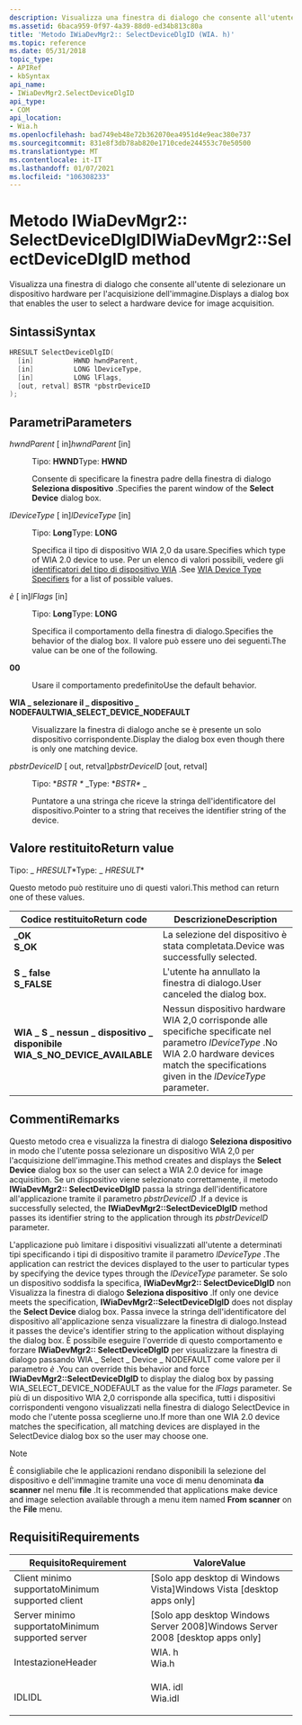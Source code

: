 ```yaml
---
description: Visualizza una finestra di dialogo che consente all'utente di selezionare un dispositivo hardware per l'acquisizione dell'immagine.
ms.assetid: 6baca959-0f97-4a39-88d0-ed34b813c80a
title: 'Metodo IWiaDevMgr2:: SelectDeviceDlgID (WIA. h)'
ms.topic: reference
ms.date: 05/31/2018
topic_type:
- APIRef
- kbSyntax
api_name:
- IWiaDevMgr2.SelectDeviceDlgID
api_type:
- COM
api_location:
- Wia.h
ms.openlocfilehash: bad749eb48e72b362070ea4951d4e9eac380e737
ms.sourcegitcommit: 831e8f3db78ab820e1710cede244553c70e50500
ms.translationtype: MT
ms.contentlocale: it-IT
ms.lasthandoff: 01/07/2021
ms.locfileid: "106308233"
---
```

# <a name="iwiadevmgr2selectdevicedlgid-method"></a><span data-ttu-id="a896f-103">Metodo IWiaDevMgr2:: SelectDeviceDlgID</span><span class="sxs-lookup"><span data-stu-id="a896f-103">IWiaDevMgr2::SelectDeviceDlgID method</span></span>

<span data-ttu-id="a896f-104">Visualizza una finestra di dialogo che consente all'utente di selezionare un dispositivo hardware per l'acquisizione dell'immagine.</span><span class="sxs-lookup"><span data-stu-id="a896f-104">Displays a dialog box that enables the user to select a hardware device for image acquisition.</span></span>

## <a name="syntax"></a><span data-ttu-id="a896f-105">Sintassi</span><span class="sxs-lookup"><span data-stu-id="a896f-105">Syntax</span></span>


```C++
HRESULT SelectDeviceDlgID(
  [in]          HWND hwndParent,
  [in]          LONG lDeviceType,
  [in]          LONG lFlags,
  [out, retval] BSTR *pbstrDeviceID
);
```



## <a name="parameters"></a><span data-ttu-id="a896f-106">Parametri</span><span class="sxs-lookup"><span data-stu-id="a896f-106">Parameters</span></span>

<dl> <dt>

<span data-ttu-id="a896f-107">*hwndParent* \[ in\]</span><span class="sxs-lookup"><span data-stu-id="a896f-107">*hwndParent* \[in\]</span></span>
</dt> <dd>

<span data-ttu-id="a896f-108">Tipo: **HWND**</span><span class="sxs-lookup"><span data-stu-id="a896f-108">Type: **HWND**</span></span>

<span data-ttu-id="a896f-109">Consente di specificare la finestra padre della finestra di dialogo **Seleziona dispositivo** .</span><span class="sxs-lookup"><span data-stu-id="a896f-109">Specifies the parent window of the **Select Device** dialog box.</span></span>

</dd> <dt>

<span data-ttu-id="a896f-110">*lDeviceType* \[ in\]</span><span class="sxs-lookup"><span data-stu-id="a896f-110">*lDeviceType* \[in\]</span></span>
</dt> <dd>

<span data-ttu-id="a896f-111">Tipo: **Long**</span><span class="sxs-lookup"><span data-stu-id="a896f-111">Type: **LONG**</span></span>

<span data-ttu-id="a896f-112">Specifica il tipo di dispositivo WIA 2,0 da usare.</span><span class="sxs-lookup"><span data-stu-id="a896f-112">Specifies which type of WIA 2.0 device to use.</span></span> <span data-ttu-id="a896f-113">Per un elenco di valori possibili, vedere gli [identificatori del tipo di dispositivo WIA](-wia-wia-device-type-specifiers.md) .</span><span class="sxs-lookup"><span data-stu-id="a896f-113">See [WIA Device Type Specifiers](-wia-wia-device-type-specifiers.md) for a list of possible values.</span></span>

</dd> <dt>

<span data-ttu-id="a896f-114">*è* \[ in\]</span><span class="sxs-lookup"><span data-stu-id="a896f-114">*lFlags* \[in\]</span></span>
</dt> <dd>

<span data-ttu-id="a896f-115">Tipo: **Long**</span><span class="sxs-lookup"><span data-stu-id="a896f-115">Type: **LONG**</span></span>

<span data-ttu-id="a896f-116">Specifica il comportamento della finestra di dialogo.</span><span class="sxs-lookup"><span data-stu-id="a896f-116">Specifies the behavior of the dialog box.</span></span> <span data-ttu-id="a896f-117">Il valore può essere uno dei seguenti.</span><span class="sxs-lookup"><span data-stu-id="a896f-117">The value can be one of the following.</span></span>

<dt>

<span id="0"></span>

<span data-ttu-id="a896f-118"><span id="0"></span>**0**</span><span class="sxs-lookup"><span data-stu-id="a896f-118"><span id="0"></span>**0**</span></span>


</dt> <dd>

<span data-ttu-id="a896f-119">Usare il comportamento predefinito</span><span class="sxs-lookup"><span data-stu-id="a896f-119">Use the default behavior.</span></span>

</dd> <dt>

<span id="WIA_SELECT_DEVICE_NODEFAULT"></span><span id="wia_select_device_nodefault"></span>

<span data-ttu-id="a896f-120"><span id="WIA_SELECT_DEVICE_NODEFAULT"></span><span id="wia_select_device_nodefault"></span>**WIA \_ selezionare il \_ dispositivo \_ NODEFAULT**</span><span class="sxs-lookup"><span data-stu-id="a896f-120"><span id="WIA_SELECT_DEVICE_NODEFAULT"></span><span id="wia_select_device_nodefault"></span>**WIA\_SELECT\_DEVICE\_NODEFAULT**</span></span>


</dt> <dd>

<span data-ttu-id="a896f-121">Visualizzare la finestra di dialogo anche se è presente un solo dispositivo corrispondente.</span><span class="sxs-lookup"><span data-stu-id="a896f-121">Display the dialog box even though there is only one matching device.</span></span>

</dd> </dl> </dd> <dt>

<span data-ttu-id="a896f-122">*pbstrDeviceID* \[ out, retval\]</span><span class="sxs-lookup"><span data-stu-id="a896f-122">*pbstrDeviceID* \[out, retval\]</span></span>
</dt> <dd>

<span data-ttu-id="a896f-123">Tipo: \**BSTR \** _</span><span class="sxs-lookup"><span data-stu-id="a896f-123">Type: \**BSTR\** _</span></span>

<span data-ttu-id="a896f-124">Puntatore a una stringa che riceve la stringa dell'identificatore del dispositivo.</span><span class="sxs-lookup"><span data-stu-id="a896f-124">Pointer to a string that receives the identifier string of the device.</span></span>

</dd> </dl>

## <a name="return-value"></a><span data-ttu-id="a896f-125">Valore restituito</span><span class="sxs-lookup"><span data-stu-id="a896f-125">Return value</span></span>

<span data-ttu-id="a896f-126">Tipo: _ *HRESULT*\*</span><span class="sxs-lookup"><span data-stu-id="a896f-126">Type: _ *HRESULT*\*</span></span>

<span data-ttu-id="a896f-127">Questo metodo può restituire uno di questi valori.</span><span class="sxs-lookup"><span data-stu-id="a896f-127">This method can return one of these values.</span></span>



| <span data-ttu-id="a896f-128">Codice restituito</span><span class="sxs-lookup"><span data-stu-id="a896f-128">Return code</span></span>                                                                                                  | <span data-ttu-id="a896f-129">Descrizione</span><span class="sxs-lookup"><span data-stu-id="a896f-129">Description</span></span>                                                                                            |
|--------------------------------------------------------------------------------------------------------------|--------------------------------------------------------------------------------------------------------|
| <dl> <span data-ttu-id="a896f-130"><dt>**\_OK**</dt></span><span class="sxs-lookup"><span data-stu-id="a896f-130"><dt>**S\_OK**</dt></span></span> </dl>                         | <span data-ttu-id="a896f-131">La selezione del dispositivo è stata completata.</span><span class="sxs-lookup"><span data-stu-id="a896f-131">Device was successfully selected.</span></span> <br/>                                                          |
| <dl> <span data-ttu-id="a896f-132"><dt>**S \_ false**</dt></span><span class="sxs-lookup"><span data-stu-id="a896f-132"><dt>**S\_FALSE**</dt></span></span> </dl>                      | <span data-ttu-id="a896f-133">L'utente ha annullato la finestra di dialogo.</span><span class="sxs-lookup"><span data-stu-id="a896f-133">User canceled the dialog box.</span></span> <br/>                                                              |
| <dl> <span data-ttu-id="a896f-134"><dt>**WIA \_ S \_ nessun \_ dispositivo \_ disponibile**</dt></span><span class="sxs-lookup"><span data-stu-id="a896f-134"><dt>**WIA\_S\_NO\_DEVICE\_AVAILABLE**</dt></span></span> </dl> | <span data-ttu-id="a896f-135">Nessun dispositivo hardware WIA 2,0 corrisponde alle specifiche specificate nel parametro *lDeviceType* .</span><span class="sxs-lookup"><span data-stu-id="a896f-135">No WIA 2.0 hardware devices match the specifications given in the *lDeviceType* parameter.</span></span> <br/> |



 

## <a name="remarks"></a><span data-ttu-id="a896f-136">Commenti</span><span class="sxs-lookup"><span data-stu-id="a896f-136">Remarks</span></span>

<span data-ttu-id="a896f-137">Questo metodo crea e visualizza la finestra di dialogo **Seleziona dispositivo** in modo che l'utente possa selezionare un dispositivo WIA 2,0 per l'acquisizione dell'immagine.</span><span class="sxs-lookup"><span data-stu-id="a896f-137">This method creates and displays the **Select Device** dialog box so the user can select a WIA 2.0 device for image acquisition.</span></span> <span data-ttu-id="a896f-138">Se un dispositivo viene selezionato correttamente, il metodo **IWiaDevMgr2:: SelectDeviceDlgID** passa la stringa dell'identificatore all'applicazione tramite il parametro *pbstrDeviceID* .</span><span class="sxs-lookup"><span data-stu-id="a896f-138">If a device is successfully selected, the **IWiaDevMgr2::SelectDeviceDlgID** method passes its identifier string to the application through its *pbstrDeviceID* parameter.</span></span>

<span data-ttu-id="a896f-139">L'applicazione può limitare i dispositivi visualizzati all'utente a determinati tipi specificando i tipi di dispositivo tramite il parametro *lDeviceType* .</span><span class="sxs-lookup"><span data-stu-id="a896f-139">The application can restrict the devices displayed to the user to particular types by specifying the device types through the *lDeviceType* parameter.</span></span> <span data-ttu-id="a896f-140">Se solo un dispositivo soddisfa la specifica, **IWiaDevMgr2:: SelectDeviceDlgID** non Visualizza la finestra di dialogo **Seleziona dispositivo** .</span><span class="sxs-lookup"><span data-stu-id="a896f-140">If only one device meets the specification, **IWiaDevMgr2::SelectDeviceDlgID** does not display the **Select Device** dialog box.</span></span> <span data-ttu-id="a896f-141">Passa invece la stringa dell'identificatore del dispositivo all'applicazione senza visualizzare la finestra di dialogo.</span><span class="sxs-lookup"><span data-stu-id="a896f-141">Instead it passes the device's identifier string to the application without displaying the dialog box.</span></span> <span data-ttu-id="a896f-142">È possibile eseguire l'override di questo comportamento e forzare **IWiaDevMgr2:: SelectDeviceDlgID** per visualizzare la finestra di dialogo passando WIA \_ Select \_ Device \_ NODEFAULT come valore per il parametro *è* .</span><span class="sxs-lookup"><span data-stu-id="a896f-142">You can override this behavior and force **IWiaDevMgr2::SelectDeviceDlgID** to display the dialog box by passing WIA\_SELECT\_DEVICE\_NODEFAULT as the value for the *lFlags* parameter.</span></span> <span data-ttu-id="a896f-143">Se più di un dispositivo WIA 2,0 corrisponde alla specifica, tutti i dispositivi corrispondenti vengono visualizzati nella finestra di dialogo SelectDevice in modo che l'utente possa sceglierne uno.</span><span class="sxs-lookup"><span data-stu-id="a896f-143">If more than one WIA 2.0 device matches the specification, all matching devices are displayed in the SelectDevice dialog box so the user may choose one.</span></span>

> [!Note]  
> <span data-ttu-id="a896f-144">È consigliabile che le applicazioni rendano disponibili la selezione del dispositivo e dell'immagine tramite una voce di menu denominata **da scanner** nel menu **file** .</span><span class="sxs-lookup"><span data-stu-id="a896f-144">It is recommended that applications make device and image selection available through a menu item named **From scanner** on the **File** menu.</span></span>

 

## <a name="requirements"></a><span data-ttu-id="a896f-145">Requisiti</span><span class="sxs-lookup"><span data-stu-id="a896f-145">Requirements</span></span>



| <span data-ttu-id="a896f-146">Requisito</span><span class="sxs-lookup"><span data-stu-id="a896f-146">Requirement</span></span> | <span data-ttu-id="a896f-147">Valore</span><span class="sxs-lookup"><span data-stu-id="a896f-147">Value</span></span> |
|-------------------------------------|------------------------------------------------------------------------------------|
| <span data-ttu-id="a896f-148">Client minimo supportato</span><span class="sxs-lookup"><span data-stu-id="a896f-148">Minimum supported client</span></span><br/> | <span data-ttu-id="a896f-149">\[Solo app desktop di Windows Vista\]</span><span class="sxs-lookup"><span data-stu-id="a896f-149">Windows Vista \[desktop apps only\]</span></span><br/>                                     |
| <span data-ttu-id="a896f-150">Server minimo supportato</span><span class="sxs-lookup"><span data-stu-id="a896f-150">Minimum supported server</span></span><br/> | <span data-ttu-id="a896f-151">\[Solo app desktop Windows Server 2008\]</span><span class="sxs-lookup"><span data-stu-id="a896f-151">Windows Server 2008 \[desktop apps only\]</span></span><br/>                               |
| <span data-ttu-id="a896f-152">Intestazione</span><span class="sxs-lookup"><span data-stu-id="a896f-152">Header</span></span><br/>                   | <dl> <span data-ttu-id="a896f-153"><dt>WIA. h</dt></span><span class="sxs-lookup"><span data-stu-id="a896f-153"><dt>Wia.h</dt></span></span> </dl>   |
| <span data-ttu-id="a896f-154">IDL</span><span class="sxs-lookup"><span data-stu-id="a896f-154">IDL</span></span><br/>                      | <dl> <span data-ttu-id="a896f-155"><dt>WIA. idl</dt></span><span class="sxs-lookup"><span data-stu-id="a896f-155"><dt>Wia.idl</dt></span></span> </dl> |



 

 




